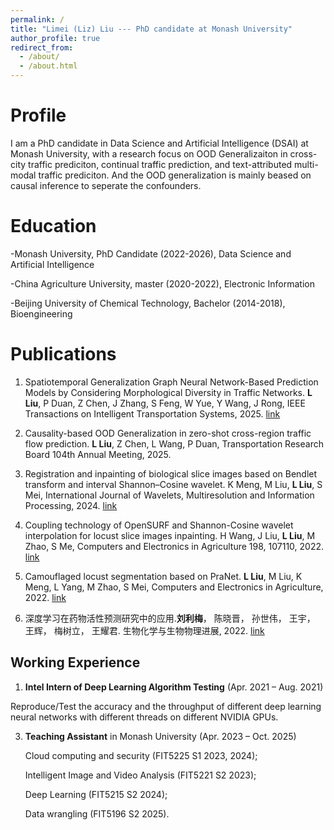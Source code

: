 ```yaml
---
permalink: /
title: "Limei (Liz) Liu --- PhD candidate at Monash University"
author_profile: true
redirect_from: 
  - /about/
  - /about.html
---
```



Profile 
======

I am a PhD candidate in Data Science and Artificial Intelligence (DSAI) at Monash University, with a research focus on OOD Generalizaiton in cross-city traffic prediciton, continual traffic prediction, and text-attributed multi-modal traffic prediciton. And the OOD generalization is mainly beased on causal inference to seperate the confounders.

Education
======

-Monash University, PhD Candidate (2022-2026), Data Science and Artificial Intelligence

-China Agriculture University, master (2020-2022), Electronic Information

-Beijing University of Chemical Technology, Bachelor (2014-2018), Bioengineering



Publications
======

1. Spatiotemporal Generalization Graph Neural Network-Based Prediction Models by Considering Morphological Diversity in Traffic Networks. **L Liu**, P Duan, Z Chen, J Zhang, S Feng, W Yue, Y Wang, J Rong, IEEE Transactions on Intelligent Transportation Systems, 2025. [link](https://ieeexplore.ieee.org/abstract/document/10967037)
    
2. Causality-based OOD Generalization in zero-shot cross-region traffic flow prediction. **L Liu**, Z Chen, L Wang, P Duan, Transportation Research Board 104th Annual Meeting, 2025.
   
3. Registration and inpainting of biological slice images based on Bendlet transform and interval Shannon–Cosine wavelet.  K Meng, M Liu, **L Liu**, S Mei, International Journal of Wavelets, Multiresolution and Information Processing, 2024. [link](https://www.worldscientific.com/doi/10.1142/S0219691323500625)
     
4. Coupling technology of OpenSURF and Shannon-Cosine wavelet interpolation for locust slice images inpainting. H Wang, J Liu, **L Liu**, M Zhao, S Me, Computers and Electronics in Agriculture 198, 107110, 2022. [link](https://www.sciencedirect.com/science/article/pii/S0168169922004276)
   
5. Camouflaged locust segmentation based on PraNet. **L Liu**, M Liu, K Meng, L Yang, M Zhao, S Mei, Computers and Electronics in Agriculture, 2022. [link](https://www.sciencedirect.com/science/article/pii/S0168169922003787)
    
6. 深度学习在药物活性预测研究中的应用.**刘利梅**， 陈晓晋， 孙世伟， 王宇， 王辉， 梅树立， 王耀君. 生物化学与生物物理进展, 2022. [link](https://www.pibb.ac.cn/pibbcn/article/html/20210161?st=article_issue)
    

Working Experience
------
1. **Intel Intern of Deep Learning Algorithm Testing**  (Apr. 2021 – Aug. 2021)
   
  Reproduce/Test the accuracy and the throughput of different deep learning neural networks with different threads on different NVIDIA GPUs.
  
3. **Teaching Assistant** in Monash University (Apr. 2023 – Oct. 2025)
   
   Cloud computing and security (FIT5225 S1 2023, 2024);
   
   Intelligent Image and Video Analysis (FIT5221 S2 2023);

   Deep Learning (FIT5215 S2 2024);
   
   Data wrangling (FIT5196 S2 2025).


